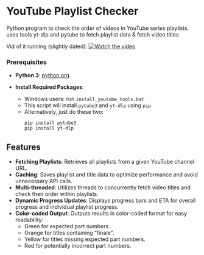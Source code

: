 # YouTube Playlist Checker

Python program to check the order of videos in YouTube series playlists. uses tools yt-dlp and pytube to fetch playlist data & fetch video titles

Vid of it running (slightly dated):
[![Watch the video](https://img.youtube.com/vi/l_Z6s7eh3QU/maxresdefault.jpg)](https://www.youtube.com/watch?v=l_Z6s7eh3QU)


### Prerequisites
- **Python 3**: [python.org](https://www.python.org/downloads/).

- **Install Required Packages**:
   - Windows users: run `install_youtube_tools.bat`
   - This script will install `pytube3` and `yt-dlp` using `pip`
   - Alternatively, just do these two:
	 ```
	 pip install pytube3
	 pip install yt-dlp
	 ```

## Features
- **Fetching Playlists**: Retrieves all playlists from a given YouTube channel URL.
- **Caching**: Saves playlist and title data to optimize performance and avoid unnecessary API calls.
- **Multi-threaded**: Utilizes threads to concurrently fetch video titles and check their order within playlists.
- **Dynamic Progress Updates**: Displays progress bars and ETA for overall progress and individual playlist progress.
- **Color-coded Output**: Outputs results in color-coded format for easy readability:
  - Green for expected part numbers.
  - Orange for titles containing "finale".
  - Yellow for titles missing expected part numbers.
  - Red for potentially incorrect part numbers.
